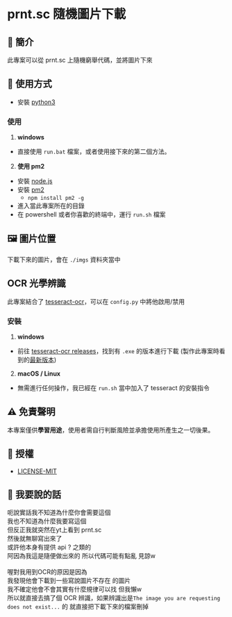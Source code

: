 # prnt.sc 隨機圖片下載

## 📌 簡介
此專案可以從 prnt.sc 上隨機窮舉代碼，並將圖片下來

## 🚀 使用方式
* 安裝 [python3](https://www.python.org/downloads/)
### 使用
1. **windows**
- 直接使用 `run.bat` 檔案，或者使用接下來的第二個方法。
2. **使用 pm2**
- 安裝 [node.js](https://nodejs.org/zh-tw/download)
- 安裝 [pm2](https://pm2.keymetrics.io/)
    - `npm install pm2 -g`
- 進入當此專案所在的目錄
- 在 powershell 或者你喜歡的終端中，運行 `run.sh` 檔案

## 🖼️ 圖片位置
下載下來的圖片，會在 `./imgs` 資料夾當中

## OCR 光學辨識
此專案結合了 [tesseract-ocr](https://github.com/tesseract-ocr/tesseract)，可以在 `config.py` 中將他啟用/禁用
### 安裝
1. **windows**
- 前往 [tesseract-ocr releases](https://github.com/tesseract-ocr/tesseract/releases)，找到有 `.exe` 的版本進行下載 (製作此專案時看到的[最新版本](https://github.com/tesseract-ocr/tesseract/releases/download/5.5.0/tesseract-ocr-w64-setup-5.5.0.20241111.exe))
2. **macOS / Linux**
- 無需進行任何操作，我已經在 `run.sh` 當中加入了 tesseract 的安裝指令

## ⚠️ 免責聲明
本專案僅供**學習用途**，使用者需自行判斷風險並承擔使用所產生之一切後果。

## 📄 授權
- [LICENSE-MIT](LICENSE)

## 💬 我要說的話
呃說實話我不知道為什麼你會需要這個<br>
我也不知道為什麼我要寫這個<br>
但反正我就突然在yt上看到 prnt.sc<br>
然後就無聊寫出來了<br>
或許他本身有提供 api ? 之類的<br>
阿因為我這是隨便做出來的 所以代碼可能有點亂 見諒w<br>
<br>
喔對我用到OCR的原因是因為<br>
我發現他會下載到一些寫說圖片不存在 的圖片<br>
我不確定他會不會其實有什麼規律可以找 但我懶w<br>
所以就直接去搞了個 OCR 辨識，如果辨識出是`The image you are requesting does not exist...` 的 就直接把下載下來的檔案刪掉<br>